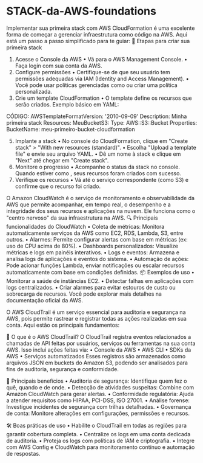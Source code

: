 # STACK-da-AWS-foundations 

Implementar sua primeira stack com AWS CloudFormation é uma excelente forma de começar a gerenciar infraestrutura como código na AWS. Aqui está um passo a passo simplificado para te guiar:
🚀 Etapas para criar sua primeira stack
1. Acesse o Console da AWS
• 	Vá para o AWS Management Console.
• 	Faça login com sua conta da AWS.
2. Configure permissões
• 	Certifique-se de que seu usuário tem permissões adequadas via IAM (Identity and Access Management).
• 	Você pode usar políticas gerenciadas como  ou criar uma política personalizada.
3. Crie um template CloudFormation
• 	O template define os recursos que serão criados. Exemplo básico em YAML:

CÓDIGO:
AWSTemplateFormatVersion: '2010-09-09'
Description: Minha primeira stack
Resources:
  MeuBucketS3:
    Type: AWS::S3::Bucket
    Properties:
      BucketName: meu-primeiro-bucket-cloudformation

5. Implante a stack
• 	No console do CloudFormation, clique em "Create stack" > "With new resources (standard)".
• 	Escolha "Upload a template file" e envie seu arquivo YAML.
• 	Dê um nome à stack e clique em "Next" até chegar em "Create stack".
6. Monitore o progresso
• 	Acompanhe o status da stack no console. Quando estiver como , seus recursos foram criados com sucesso.
7. Verifique os recursos
• 	Vá até o serviço correspondente (como S3) e confirme que o recurso foi criado.


O Amazon CloudWatch é o serviço de monitoramento e observabilidade da AWS que permite acompanhar, em tempo real, o desempenho e a integridade dos seus recursos e aplicações na nuvem. Ele funciona como o "centro nervoso" da sua infraestrutura na AWS.
🔍 Principais funcionalidades do CloudWatch
• 	Coleta de métricas: Monitora automaticamente serviços da AWS como EC2, RDS, Lambda, S3, entre outros.
• 	Alarmes: Permite configurar alertas com base em métricas (ex: uso de CPU acima de 80%).
• 	Dashboards personalizados: Visualize métricas e logs em painéis interativos.
• 	Logs e eventos: Armazena e analisa logs de aplicações e eventos do sistema.
• 	Automação de ações: Pode acionar funções Lambda, enviar notificações ou escalar recursos automaticamente com base em condições definidas.
📦 Exemplos de uso
• 	Monitorar a saúde de instâncias EC2.
• 	Detectar falhas em aplicações com logs centralizados.
• 	Criar alarmes para evitar estouros de custo ou sobrecarga de recursos.
Você pode explorar mais detalhes na documentação oficial da AWS.

O AWS CloudTrail é um serviço essencial para auditoria e segurança na AWS, pois permite rastrear e registrar todas as ações realizadas em sua conta. Aqui estão os principais fundamentos:

🔐 O que é o AWS CloudTrail?
O CloudTrail registra eventos relacionados a chamadas de API feitas por usuários, serviços ou ferramentas na sua conta AWS. Isso inclui ações feitas via:
• 	Console da AWS
• 	AWS CLI
• 	SDKs da AWS
• 	Serviços automatizados
Esses registros são armazenados como arquivos JSON em buckets do Amazon S3, podendo ser analisados para fins de auditoria, segurança e conformidade.

🧭 Principais benefícios
• 	Auditoria de segurança: Identifique quem fez o quê, quando e de onde.
• 	Detecção de atividades suspeitas: Combine com Amazon CloudWatch para gerar alertas.
• 	Conformidade regulatória: Ajuda a atender requisitos como HIPAA, PCI-DSS, ISO 27001.
• 	Análise forense: Investigue incidentes de segurança com trilhas detalhadas.
• 	Governança de conta: Monitore alterações em configurações, permissões e recursos.

🛠️ Boas práticas de uso
• 	Habilite o CloudTrail em todas as regiões para garantir cobertura completa.
• 	Centralize os logs em uma conta dedicada de auditoria.
• 	Proteja os logs com políticas de IAM e criptografia.
• 	Integre com AWS Config e CloudWatch para monitoramento contínuo e automação de respostas.


